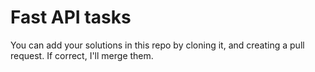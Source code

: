 # Fast API tasks

You can add your solutions in this repo by cloning it, and creating a pull request. If correct, I'll merge them.